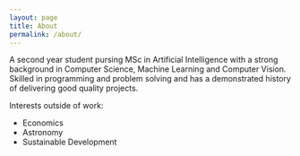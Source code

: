 ```yaml
---
layout: page
title: About
permalink: /about/
---
```


A second year student pursing MSc in Artificial Intelligence with a strong background in Computer Science, Machine Learning and Computer Vision. Skilled in programming and problem solving and has a demonstrated history of delivering good quality projects. 

Interests outside of work:
- Economics
- Astronomy
- Sustainable Development